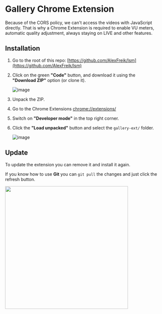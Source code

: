 # Gallery Chrome Extension

Because of the CORS policy, we can't access the videos with JavaScript directly.
That is why a Chrome Extension is required to enable VU meters, automatic quality adjustment, always staying on LIVE and other features.

## Installation

1. Go to the root of this repo: [https://github.com/AlexFreik/lsm](https://github.com/AlexFreik/lsm)
2. Click on the green **"Code"** button, and download it using the **"Download ZIP"** option (or clone it).

    ![image](./assets/download-zip.avif)

3. Unpack the ZIP.
4. Go to the Chrome Extensions [chrome://extensions/](chrome://extensions/)
5. Switch on **"Developer mode"** in the top right corner.
6. Click the **"Load unpacked"** button and select the `gallery-ext/` folder.

    ![image](./assets/load-unpacked.avif)

## Update

To update the extension you can remove it and install it again.

If you know how to use **Git** you can `git pull` the changes and just click
the refresh button.

<img src="./assets/remove-or-reload.avif" width="400">

